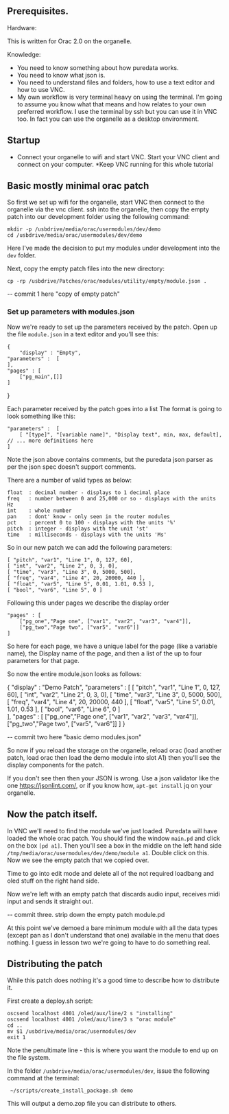 ## Prerequisites.

Hardware: 

This is written for Orac 2.0 on the organelle.

Knowledge:

* You need to know something about how puredata works.
* You need to know what json is.
* You need to understand files and folders, how to use a text editor and how to use VNC.
* My own workflow is very terminal heavy on using the terminal.  I'm going to assume you know what that means and how relates to your own preferred workflow.  I use the terminal by ssh but you can use it in VNC too.  In fact you can use the organelle as a desktop environment.

## Startup

* Connect your organelle to wifi and start VNC.  Start your VNC client and connect on your computer.
*Keep VNC running for this whole tutorial

## Basic mostly minimal orac patch

So first we set up wifi for the organelle, start VNC then connect to the organelle via the vnc client.  ssh into the organelle, then copy the empty patch into our development folder using the  following command:

    mkdir -p /usbdrive/media/orac/usermodules/dev/demo
    cd /usbdrive/media/orac/usermodules/dev/demo

Here I've made the decision to put my modules under development into the `dev` folder.

Next, copy the empty patch files into the new directory:

    cp -rp /usbdrive/Patches/orac/modules/utility/empty/module.json .

-- commit 1 here "copy of empty patch"

### Set up parameters with modules.json

Now we're ready to set up the parameters received by the patch.  Open up the file `module.json` in a text editor and you'll see this:

    {
        "display" : "Empty",
    "parameters" :  [ 
    ],
    "pages" : [ 
        ["pg_main",[]]
    ]
}

Each parameter received by the patch goes into a list The format is going to look something like this:

    "parameters" :  [
        [ "[type]", "[variable name]", "Display text", min, max, default],
	// ... more definitions here
    ]

Note the json above contains comments, but the puredata json parser as per the json spec doesn't support comments.

There are a number of valid types as below:

    float  : decimal number - displays to 1 decimal place
    freq   : number between 0 and 25,000 or so - displays with the units Hz
    int    : whole number
    pan    : dont' know - only seen in the router modules
    pct    : percent 0 to 100 - displays with the units '%'
    pitch  : integer - displays with the unit 'st'
    time   : milliseconds - displays with the units 'Ms'

So in our new patch we can add the following parameters:

	[ "pitch", "var1", "Line 1", 0, 127, 60],
	[ "int", "var2", "Line 2", 0, 3, 0],
	[ "time", "var3", "Line 3", 0, 5000, 500],
	[ "freq", "var4", "Line 4", 20, 20000, 440 ],
	[ "float", "var5", "Line 5", 0.01, 1.01, 0.53 ],
	[ "bool", "var6", "Line 5", 0 ]		


Following this under pages we describe the display order

    "pages" : [ 
        ["pg_one","Page one", ["var1", "var2", "var3", "var4"]],
        ["pg_two","Page two", ["var5", "var6"]]
    ]

So here for each page, we have a unique label for the page (like a
variable name), the Display name of the page, and then a list of the
up to four parameters for that page.

So now the entire module.json looks as follows:

{
    "display" : "Demo Patch",
    "parameters" :  [
	[ "pitch", "var1", "Line 1", 0, 127, 60],
	[ "int", "var2", "Line 2", 0, 3, 0],
	[ "time", "var3", "Line 3", 0, 5000, 500],
	[ "freq", "var4", "Line 4", 20, 20000, 440 ],
	[ "float", "var5", "Line 5", 0.01, 1.01, 0.53 ],
	[ "bool", "var6", "Line 6", 0 ]        
    ],
    "pages" : [ 
        ["pg_one","Page one", ["var1", "var2", "var3", "var4"]],
        ["pg_two","Page two", ["var5", "var6"]]
    ]
}

-- commit two here "basic demo modules.json"

So now if you reload the storage on the organelle, reload orac (load another patch, load orac then load the demo module into slot A1) then you'll see the display components for the patch.

If you don't see then then your JSON is wrong.  Use a json validator like the one https://jsonlint.com/, or if you know how, `apt-get install` jq on your organelle.

## Now the patch itself.

In VNC we'll need to find the module we've just loaded.  Puredata will have loaded the whole orac patch.  You should find the window `main.pd` and click on the box `[pd a1]`.  Then you'll see a box in the middle on the left hand side `/tmp/media/orac/usermodules/dev/demo/module a1`.  Double click on this. Now we see the empty patch that we copied over.

Time to go into edit mode and delete all of the not required loadbang and oled stuff on the right hand side.

Now we're left with an empty patch that discards audio input, receives midi input and sends it straight out.

-- commit three.  strip down the empty patch module.pd

At this point we've demoed a bare minimum module with all the data types (except pan as I don't understand that one) available in the menu that does nothing.  I guess in lesson two we're going to have to do something real.

## Distributing the patch

While this patch does nothing it's a good time to describe how to distribute it.


First create a deploy.sh script:

    oscsend localhost 4001 /oled/aux/line/2 s "installing"
    oscsend localhost 4001 /oled/aux/line/3 s "orac module"
    cd ..
    mv $1 /usbdrive/media/orac/usermodules/dev
    exit 1


Note the penultimate line - this is where you want the module to end up on the file system.

In the folder `/usbdrive/media/orac/usermodules/dev`, issue the following command at the terminal:

     ~/scripts/create_install_package.sh demo

This will output a demo.zop file you can distribute to others.
